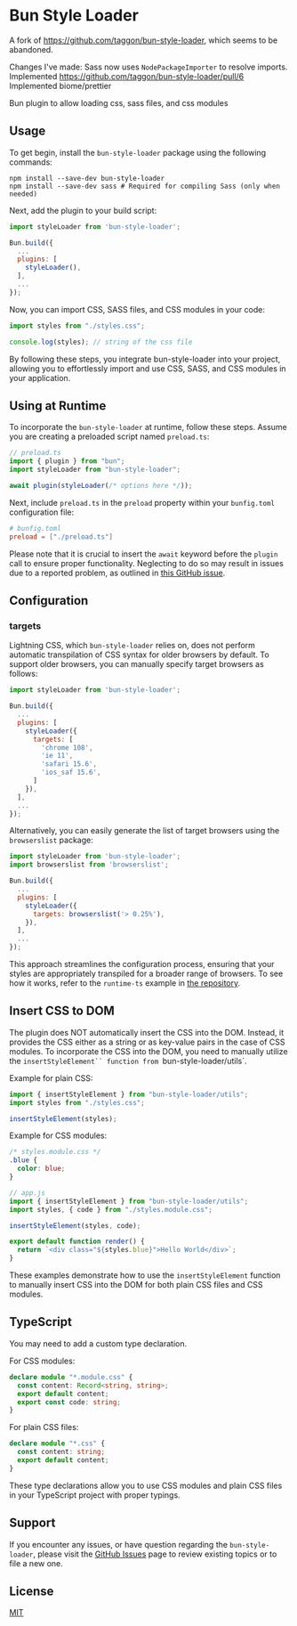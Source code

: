 # Bun Style Loader

A fork of https://github.com/taggon/bun-style-loader, which seems to be abandoned.

Changes I've made: Sass now uses `NodePackageImporter` to resolve imports.
Implemented https://github.com/taggon/bun-style-loader/pull/6
Implemented biome/prettier

Bun plugin to allow loading css, sass files, and css modules

## Usage

To get begin, install the `bun-style-loader` package using the following commands:

```shell
npm install --save-dev bun-style-loader
npm install --save-dev sass # Required for compiling Sass (only when needed)
```

Next, add the plugin to your build script:

```js
import styleLoader from 'bun-style-loader';

Bun.build({
  ...
  plugins: [
    styleLoader(),
  ],
  ...
});
```

Now, you can import CSS, SASS files, and CSS modules in your code:

```js
import styles from "./styles.css";

console.log(styles); // string of the css file
```

By following these steps, you integrate bun-style-loader into your project, allowing you to effortlessly import and use CSS, SASS, and CSS modules in your application.

## Using at Runtime

To incorporate the `bun-style-loader` at runtime, follow these steps. Assume you are creating a preloaded script named `preload.ts`:

```js
// preload.ts
import { plugin } from "bun";
import styleLoader from "bun-style-loader";

await plugin(styleLoader(/* options here */));
```

Next, include `preload.ts` in the `preload` property within your `bunfig.toml` configuration file:

```toml
# bunfig.toml
preload = ["./preload.ts"]
```

Please note that it is crucial to insert the `await` keyword before the `plugin` call to ensure proper functionality. Neglecting to do so may result in issues due to a reported problem, as outlined in [this GitHub issue](https://github.com/oven-sh/bun/issues/5520).

## Configuration

### targets

Lightning CSS, which `bun-style-loader` relies on, does not perform automatic transpilation of CSS syntax for older browsers by default. To support older browsers, you can manually specify target browsers as follows:

```js
import styleLoader from 'bun-style-loader';

Bun.build({
  ...
  plugins: [
    styleLoader({
      targets: [
        'chrome 108',
        'ie 11',
        'safari 15.6',
        'ios_saf 15.6',
      ]
    }),
  ],
  ...
});
```

Alternatively, you can easily generate the list of target browsers using the `browserslist` package:

```js
import styleLoader from 'bun-style-loader';
import browserslist from 'browserslist';

Bun.build({
  ...
  plugins: [
    styleLoader({
      targets: browserslist('> 0.25%'),
    }),
  ],
  ...
});
```

This approach streamlines the configuration process, ensuring that your styles are appropriately transpiled for a broader range of browsers. To see how it works, refer to the `runtime-ts` example in [the repository](https://github.com/taggon/bun-style-loader).

## Insert CSS to DOM

The plugin does NOT automatically insert the CSS into the DOM. Instead, it provides the CSS either as a string or as key-value pairs in the case of CSS modules. To incorporate the CSS into the DOM, you need to manually utilize the `insertStyleElement`` function from `bun-style-loader/utils`.

Example for plain CSS:

```js
import { insertStyleElement } from "bun-style-loader/utils";
import styles from "./styles.css";

insertStyleElement(styles);
```

Example for CSS modules:

```css
/* styles.module.css */
.blue {
  color: blue;
}
```

```js
// app.js
import { insertStyleElement } from "bun-style-loader/utils";
import styles, { code } from "./styles.module.css";

insertStyleElement(styles, code);

export default function render() {
  return `<div class="${styles.blue}">Hello World</div>`;
}
```

These examples demonstrate how to use the `insertStyleElement` function to manually insert CSS into the DOM for both plain CSS files and CSS modules.

## TypeScript

You may need to add a custom type declaration.

For CSS modules:

```typescript
declare module "*.module.css" {
  const content: Record<string, string>;
  export default content;
  export const code: string;
}
```

For plain CSS files:

```typescript
declare module "*.css" {
  const content: string;
  export default content;
}
```

These type declarations allow you to use CSS modules and plain CSS files in your TypeScript project with proper typings.

## Support

If you encounter any issues, or have question regarding the `bun-style-loader`, please visit the [GitHub Issues](https://github.com/taggon/bun-style-loader) page to review existing topics or to file a new one.

## License

[MIT](./LICENSE)
